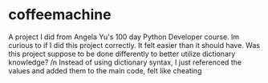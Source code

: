# coffeemachine
A project I did from Angela Yu's 100 day Python Developer course.
Im curious to if I did this project correctly.  It felt easier than it should have.
Was this project suppose to be done differently to better utilize dictionary knowledge?
/n Instead of using dictionary syntax, I just referenced the values and added them to the main code, felt like cheating
